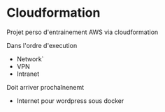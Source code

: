 # Cloudformation
Projet perso d'entrainement AWS via cloudformation

Dans l'ordre d'execution 
  - Network`
  - VPN
  - Intranet
  
Doit arriver prochaînenemt 
  - Internet pour wordpress sous docker
